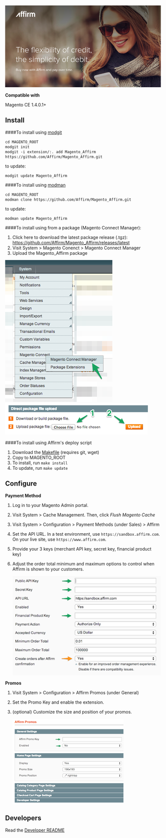 [![](docs/splash.png)](https://affirm.com) 

**Compatible with**

Magento CE 1.4.0.1+

Install
-------

####To install using [modgit](https://github.com/jreinke/modgit)

```
cd MAGENTO_ROOT
modgit init
modgit -i extension/:. add Magento_Affirm https://github.com/Affirm/Magento_Affirm.git
```
to update:
```
modgit update Magento_Affirm
```

####To install using [modman](https://github.com/colinmollenhour/modman)

```
cd MAGENTO_ROOT
modman clone https://github.com/Affirm/Magento_Affirm.git
```
to update:
```
modman update Magento_Affirm
```

####To install using from a package (Magento Connect Manager):

1. Click here to download the latest package release (.tgz): https://github.com/Affirm/Magento_Affirm/releases/latest
1. Visit System > Magento Conenct > Magento Connect Manager
1. Upload the Magento_Affirm package

[![](docs/package-connect-menu.png)](https://affirm.com) 
[![](docs/upload.png)](https://affirm.com) 

####To install using Affirm's deploy script

1. Download the [Makefile](https://raw.githubusercontent.com/Affirm/Magento_Affirm/master/util/Makefile) (requires git, wget)
2. Copy to MAGENTO_ROOT
3. To install, run `make install`
4. To update, run `make update`

Configure
---------

**Payment Method**

1. Log in to your Magento Admin portal.
2. Visit System > Cache Management. Then, click _Flush Magento Cache_
2. Visit System > Configuration > Payment Methods (under Sales) > Affirm
3. Set the API URL. In a test environment, use ```https://sandbox.affirm.com```. On your live site, use ```https://www.affirm.com```.
4. Provide your 3 keys (merchant API key, secret key, financial product key)
5. Adjust the order total minimum and maximum options to control when Affirm is
   shown to your customers.
 
	![](docs/config.png)

**Promos**

1. Visit System > Configuration > Affirm Promos (under General)
1. Set the Promo Key and enable the extension.
1. (optional) Customize the size and position of your promos.
	
	![](docs/promo-config.png)

Developers
----------

Read the [Developer README](DEVELOPER-README.md)
